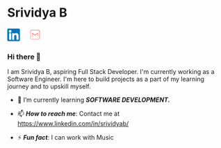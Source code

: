 # Srividya B


[![linkedin](https://github.com/srividya-03/srividya-03/blob/main/Linkedin.png)](https://www.linkedin.com/in/srividyab/)&nbsp;&nbsp;&nbsp;&nbsp;
[![mail](https://github.com/srividya-03/srividya-03/blob/main/mail.png)](mailto:srividyab0414@gmail.com)

### Hi there 👋

I am Srividya B, aspiring Full Stack Developer. I'm currently working as a Software Engineer. I'm here to build projects as a part of my learning journey and to upskill myself.


- 🌱 I’m currently learning  ***SOFTWARE DEVELOPMENT.***

- 📫 ***How to reach me***: Contact me at https://www.linkedin.com/in/srividyab/

- ⚡ ***Fun fact***: I can work with Music
